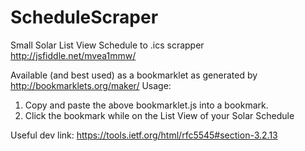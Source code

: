 # ScheduleScraper
Small Solar List View Schedule to .ics scrapper
http://jsfiddle.net/mvea1mmw/

Available (and best used) as a bookmarklet as generated by http://bookmarklets.org/maker/
Usage: 
1. Copy and paste the above bookmarklet.js into a bookmark. 
2. Click the bookmark while on the List View of your Solar Schedule

Useful dev link: 
https://tools.ietf.org/html/rfc5545#section-3.2.13

